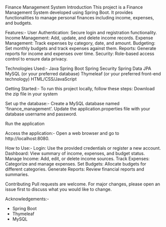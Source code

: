 Finance Management System
Introduction
This project is a Finance Management System developed using Spring Boot. It provides functionalities to manage personal finances including income, expenses, and budgets.

Features:-
User Authentication: Secure login and registration functionality.
Income Management: Add, update, and delete income records.
Expense Management: Track expenses by category, date, and amount.
Budgeting: Set monthly budgets and track expenses against them.
Reports: Generate reports for income and expenses over time.
Security: Role-based access control to ensure data privacy.

Technologies Used:-
Java
Spring Boot
Spring Security
Spring Data JPA
MySQL (or your preferred database)
Thymeleaf (or your preferred front-end technology)
HTML/CSS/JavaScript

Getting Started:-
To run this project locally, follow these steps:
Download the zip file in your system 

Set up the database:-
Create a MySQL database named 'finance_management'.
Update the application.properties file with your database username and password.

Run the application

Access the application:-
Open a web browser and go to http://localhost:8080.

How to Use:-
Login: Use the provided credentials or register a new account.
Dashboard: View summary of income, expenses, and budget status.
Manage Income: Add, edit, or delete income sources.
Track Expenses: Categorize and manage expenses.
Set Budgets: Allocate budgets for different categories.
Generate Reports: Review financial reports and summaries.

Contributing
Pull requests are welcome. For major changes, please open an issue first to discuss what you would like to change.

Acknowledgements:-
- Spring Boot
- Thymeleaf
- MySQL
